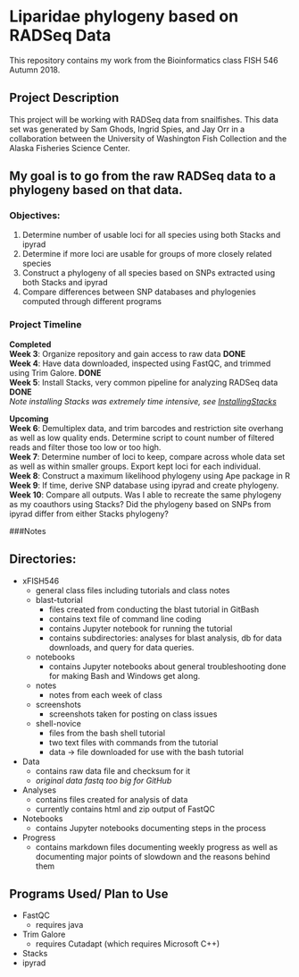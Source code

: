 # Liparidae phylogeny based on RADSeq Data
This repository contains my work from the Bioinformatics class FISH 546 Autumn 2018.  
  

## Project Description
This project will be working with RADSeq data from snailfishes. This data set was generated by Sam Ghods, Ingrid Spies, and Jay Orr in a collaboration between the University of Washington Fish Collection and the Alaska Fisheries Science Center.  
## My goal is to go from the raw RADSeq data to a phylogeny based on that data. 
### Objectives:
1. Determine number of usable loci for all species using both Stacks and ipyrad
2. Determine if more loci are usable for groups of more closely related species
3. Construct a phylogeny of all species based on SNPs extracted using both Stacks and ipyrad
4. Compare differences between SNP databases and phylogenies computed through different programs

### Project Timeline
**Completed**  
**Week 3**: Organize repository and gain access to raw data **DONE**  
**Week 4**: Have data downloaded, inspected using FastQC, and trimmed using Trim Galore. **DONE**     
**Week 5**: Install Stacks, very common pipeline for analyzing RADSeq data **DONE**  
*Note installing Stacks was extremely time intensive, see [InstallingStacks](https://github.com/fish546-2018/Jenny-Snailfish/blob/master/progress/InstallingStacks.md)*  

**Upcoming**  
**Week 6**: Demultiplex data, and trim barcodes and restriction site overhang as well as low quality ends. Determine script to count number of filtered reads and filter those too low or too high.  
**Week 7**: Determine number of loci to keep, compare across whole data set as well as within smaller groups. Export kept loci for each individual.  
**Week 8**: Construct a maximum likelihood phylogeny using Ape package in R  
**Week 9**: If time, derive SNP database using ipyrad and create phylogeny.  
**Week 10**: Compare all outputs. Was I able to recreate the same phylogeny as my coauthors using Stacks? Did the phylogeny based on SNPs from ipyrad differ from either Stacks phylogeny?

###Notes  
## Directories:  
- xFISH546
	- general class files including tutorials and class notes
	- blast-tutorial
		- files created from conducting the blast tutorial in GitBash
		- contains text file of command line coding
		- contains Jupyter notebook for running the tutorial
		- contains subdirectories: analyses for blast analysis, db for data downloads, and query for data queries.
	- notebooks
		- contains Jupyter notebooks about general troubleshooting done for making Bash and Windows get along.
	-  notes
		-  notes from each week of class
	-  screenshots
		-  screenshots taken for posting on class issues
	-  shell-novice
		-  files from the bash shell tutorial
		-  two text files with commands from the tutorial
		-  data -> file downloaded for use with the bash tutorial
-  Data
	-  contains raw data file and checksum for it
	-  *original data fastq too big for GitHub*
-  Analyses
	-  contains files created for analysis of data
	-  currently contains html and zip output of FastQC
-  Notebooks
	-  contains Jupyter notebooks documenting steps in the process
-  Progress  
	-  contains markdown files documenting weekly progress as well as documenting major points of slowdown and the reasons behind them
## Programs Used/ Plan to Use
- FastQC 
	- requires java
- Trim Galore
	- requires Cutadapt (which requires Microsoft C++)
- Stacks
- ipyrad

